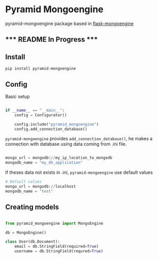 # Pyramid Mongoengine

pyramid-mongoengine package based in [flask-mongoengine](https://github.com/MongoEngine/flask-mongoengine)

## *** README In Progress ***

## Install

    pip install pyramid-mongoengine

## Config

Basic setup
```python

if __name__ == "__main__":
    config = Configurator()

    config.include("pyramid_mongoengine")
    config.add_connection_database()

```

`pyramid-mongoengine` provides `add_connection_database()`, he makes a connection with database
using data coming from .ini file.

```python

mongo_url = mongodb://my_ip_location_to_mongodb
mongodb_name = "my_db_application"

```

If theses data not exists in .ini, `pyramid-mongoengine` use default values

```python
# Default values
mongo_url = mongodb://localhost
mongodb_name = "test"
```

## Creating models

```python

from pyramid_mongoengine import MongoEngine

db = MongoEngine()

class User(db.Document):
    email = db.StringField(required=True)
    username = db.StringField(requred=True)

```
